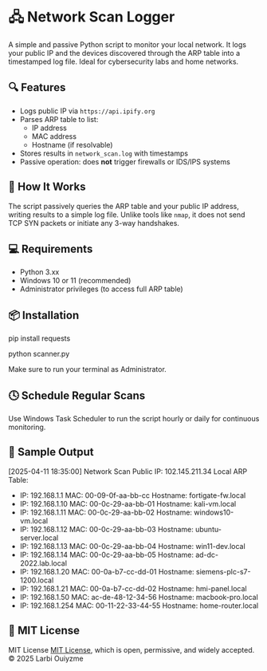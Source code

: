 # 🖧 Network Scan Logger

A simple and passive Python script to monitor your local network. It logs your public IP and the devices discovered through the ARP table into a timestamped log file. Ideal for cybersecurity labs and home networks.

## 🔍 Features

- Logs public IP via `https://api.ipify.org`
- Parses ARP table to list:
  - IP address
  - MAC address
  - Hostname (if resolvable)
- Stores results in `network_scan.log` with timestamps
- Passive operation: does **not** trigger firewalls or IDS/IPS systems

## 🚀 How It Works

The script passively queries the ARP table and your public IP address, writing results to a simple log file. Unlike tools like `nmap`, it does not send TCP SYN packets or initiate any 3-way handshakes.

## 💻 Requirements

- Python 3.xx
- Windows 10 or 11 (recommended)
- Administrator privileges (to access full ARP table)

## 📦 Installation

pip install requests

python scanner.py

Make sure to run your terminal as Administrator.

## 🕓 Schedule Regular Scans
Use Windows Task Scheduler to run the script hourly or daily for continuous monitoring.

## 📄 Sample Output

[2025-04-11 18:35:00] Network Scan
Public IP: 102.145.211.34
Local ARP Table:
 - IP: 192.168.1.1     MAC: 00-09-0f-aa-bb-cc    Hostname: fortigate-fw.local
 - IP: 192.168.1.10    MAC: 00-0c-29-aa-bb-01    Hostname: kali-vm.local
 - IP: 192.168.1.11    MAC: 00-0c-29-aa-bb-02    Hostname: windows10-vm.local
 - IP: 192.168.1.12    MAC: 00-0c-29-aa-bb-03    Hostname: ubuntu-server.local
 - IP: 192.168.1.13    MAC: 00-0c-29-aa-bb-04    Hostname: win11-dev.local
 - IP: 192.168.1.14    MAC: 00-0c-29-aa-bb-05    Hostname: ad-dc-2022.lab.local
 - IP: 192.168.1.20    MAC: 00-0a-b7-cc-dd-01    Hostname: siemens-plc-s7-1200.local
 - IP: 192.168.1.21    MAC: 00-0a-b7-cc-dd-02    Hostname: hmi-panel.local
 - IP: 192.168.1.50    MAC: ac-de-48-12-34-56    Hostname: macbook-pro.local
 - IP: 192.168.1.254   MAC: 00-11-22-33-44-55    Hostname: home-router.local

## 🔖 MIT License

MIT License [MIT License](https://opensource.org/licenses/MIT), which is open, permissive, and widely accepted.
© 2025 Larbi Ouiyzme
